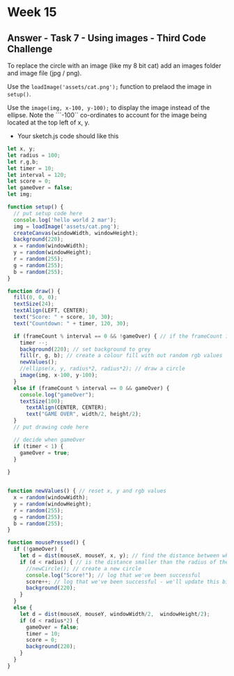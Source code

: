 # Week 15

## Answer - Task 7 - Using images - Third Code Challenge


To replace the circle with an image (like my 8 bit cat) add an images folder and image file (jpg / png).  

Use the ```loadImage('assets/cat.png');``` function to prelaod the image in ```setup()```.    

Use the ```image(img, x-100, y-100);``` to display the image instead of the ellipse. Note the ```-100`` co-ordinates to account for the image being located at the top left of x, y.


- Your sketch.js code should like this

```javascript
let x, y;
let radius = 100;
let r,g,b;
let timer = 10;
let interval = 120;
let score = 0;
let gameOver = false;
let img;

function setup() {
  // put setup code here
  console.log('hello world 2 mar');
  img = loadImage('assets/cat.png');
  createCanvas(windowWidth, windowHeight);
  background(220);
  x = random(windowWidth);
  y = random(windowHeight);
  r = random(255);
  g = random(255);
  b = random(255);
}

function draw() {
  fill(0, 0, 0);
  textSize(24);
  textAlign(LEFT, CENTER);
  text("Score: " + score, 10, 30);
  text("Countdown: " + timer, 120, 30);

  if (frameCount % interval == 0 && !gameOver) { // if the frameCount is divisible by the interval, then the interval (in seconds) has passed and we can draw a new circle
    timer --;
    background(220); // set background to grey
    fill(r, g, b); // create a colour fill with out random rgb values
    newValues();
    //ellipse(x, y, radius*2, radius*2); // draw a circle
    image(img, x-100, y-100);
  }
  else if (frameCount % interval == 0 && gameOver) {
    console.log("gameOver");
    textSize(100);
      textAlign(CENTER, CENTER);
      text("GAME OVER", width/2, height/2);
  }
  // put drawing code here

  // decide when gameOver
  if (timer < 1) {
    gameOver = true;
  }
  
}


function newValues() { // reset x, y and rgb values 
  x = random(windowWidth);
  y = random(windowHeight);
  r = random(255);
  g = random(255);
  b = random(255);
}

function mousePressed() {
  if (!gameOver) {
    let d = dist(mouseX, mouseY, x, y); // find the distance between where the mouse is when pressed and our x and y values
    if (d < radius) { // is the distance smaller than the radius of the circle?
      //newCircle(); // create a new circle
      console.log("Score!"); // log that we've been successful 
      score++; // log that we've been successful - we'll update this bit later.
      background(220);
    }
  }
  else {
    let d = dist(mouseX, mouseY, windowWidth/2,  windowHeight/2);
    if (d < radius*2) {
      gameOver = false;
      timer = 10;
      score = 0;
      background(220);
    }
  }
}
```
